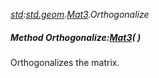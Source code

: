 _[std](../../modules/std/std-module.md):[std.geom](../../modules/std/std-geom.md).[Mat3<T>](../../modules/std/std-geom-mat3.md).Orthogonalize_
##### Method Orthogonalize:[Mat3](../../modules/std/std-geom-mat3.md)<T>(  )
Orthogonalizes the matrix.
